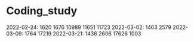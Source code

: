 # Coding_study

2022-02-24: 1620 1676 10989 11651 11723
2022-03-02: 1463 2579
2022-03-09: 1764 17219
2022-03-21: 1436 2606 17626 1003